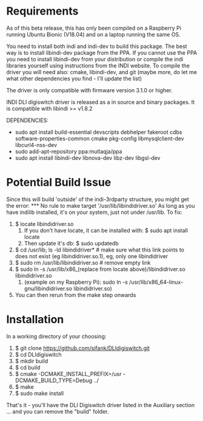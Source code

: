 Requirements
============

As of this beta release, this has only been compiled on a Raspberry Pi 
running Ubuntu Bionic (V18.04) and on a laptop running the same OS.

You need to install both indi and indi-dev to build this package. The best way
is to install libindi-dev package from the PPA. If you cannot use
the PPA you need to install libindi-dev from your distribution or compile the
indi libraries yourself using instructions from the INDI website. To compile 
the driver you will need also: cmake, libindi-dev, and git (maybe more, do let me
what other dependencies you find - I'll update the list)

The driver is only compatible with firmware version 3.1.0 or higher.

INDI DLI digiswitch driver is released as a in source and binary packages. It is compatible with libindi >= v1.8.2

DEPENDENCIES:

- sudo apt install build-essential devscripts debhelper fakeroot cdbs software-properties-common cmake pkg-config libmysqlclient-dev libcurl4-nss-dev
- sudo add-apt-repository ppa:mutlaqja/ppa 
- sudo apt install libindi-dev libnova-dev libz-dev libgsl-dev

Potential Build Issue
=====================
Since this will build 'outside' of the indi-3rdparty structure, you might get
the error: *** No rule to make target '/usr/lib/libindidriver.so'
As long as you have indilib installed, it's on your system, just not under /usr/lib.
To fix:
1) $ locate libindidriver.so
    1) If you don't have locate, it can be installed with: $ sudo apt install locate
    2) Then update it's db: $ sudo updatedb
2) $ cd /usr/lib; ls -ld libindidriver*   # make sure what this link points to does not exist (eg libindidriver.so.1), eg, only one libindidriver
3) $ sudo rm /usr/lib/libindidriver.so    # remove empty link
4) $ sudo ln -s /usr/lib/x86_(replace from locate above)/libindidriver.so  libindidriver.so
   1) (example on my Raspberry Pi):  sudo ln -s /usr/lib/x86_64-linux-gnu/libindidriver.so  libindidriver.so)
5) You can then rerun from the make step onwards

Installation
============

In a working directory of your choosing:
1) $ git clone https://github.com/sifank/DLIdigiswitch.git
2) $ cd DLIdigiswitch
3) $ mkdir build
4) $ cd build
5) $ cmake -DCMAKE_INSTALL_PREFIX=/usr -DCMAKE_BUILD_TYPE=Debug ../
6) $ make
7) $ sudo make install

That's it - you'll have the DLI Digiswitch driver listed in the Auxiliary section
... and you can remove the "build" folder.
